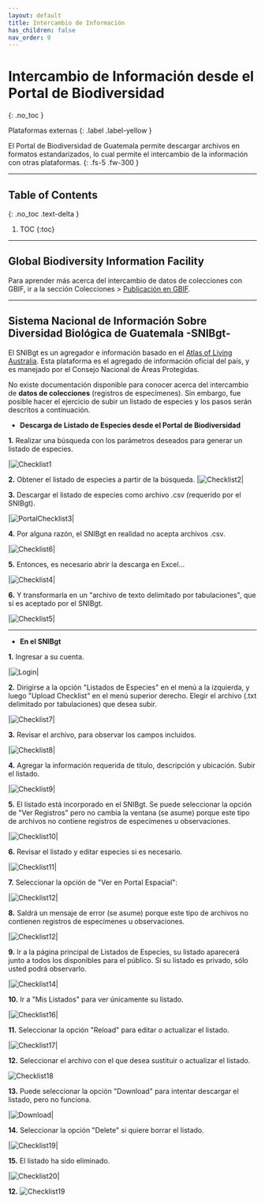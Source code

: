 ```yaml
---
layout: default
title: Intercambio de Información
has_children: false
nav_order: 9
---
```



# Intercambio de Información desde el Portal de Biodiversidad 
{: .no_toc }

<div class="code-example" markdown="1">
Plataformas externas
{: .label .label-yellow }
</div>


El Portal de Biodiversidad de Guatemala permite descargar archivos en formatos estandarizados, lo cual permite el intercambio de la información con otras plataformas.
{: .fs-5 .fw-300 }

---

## Table of Contents
{: .no_toc .text-delta }

1. TOC
{:toc}

---

## Global Biodiversity Information Facility

Para aprender más acerca del intercambio de datos de colecciones con GBIF, ir a la sección Colecciones > [Publicación en GBIF](https://guatemalaportal.github.io/docs/colecciones/gbif/publicar/).

---

## Sistema Nacional de Información Sobre Diversidad Biológica de Guatemala -SNIBgt-

El SNIBgt es un agregador e información basado en el [Atlas of Living Australia](https://living-atlases.gbif.org/participants/snibgt/). Esta plataforma es el agregado de información oficial del país, y es manejado por el Consejo Nacional de Áreas Protegidas.

No existe documentación disponible para conocer acerca del intercambio de **datos de colecciones** (registros de especímenes). Sin embargo, fue posible hacer el ejercicio de subir un listado de especies y los pasos serán descritos a continuación. 

- **Descarga de Listado de Especies desde el Portal de Biodiversidad**

**1.** Realizar una búsqueda con los parámetros deseados para generar un listado de especies.

|![Checklist1](https://user-images.githubusercontent.com/69399374/233863854-4d630be3-0556-4d70-bee0-9e92f297f6cb.jpg)

**2.** Obtener el listado de especies a partir de la búsqueda.
|![Checklist2](https://user-images.githubusercontent.com/69399374/233864114-d89ff86d-6f0d-4262-ad32-e1370c340fc1.jpg)|

**3.** Descargar el listado de especies como archivo .csv (requerido por el SNIBgt).

|![PortalChecklist3](https://user-images.githubusercontent.com/69399374/233864166-e78ae202-0445-4e65-8fba-808fff458b54.jpg)|

**4.** Por alguna razón, el SNIBgt en realidad no acepta archivos .csv.

|![Checklist6](https://user-images.githubusercontent.com/69399374/233864188-25cdd3fa-2319-4ac8-8a37-3148cfcd196d.jpg)|

**5.** Entonces, es necesario abrir la descarga en Excel...

|![Checklist4](https://user-images.githubusercontent.com/69399374/233864275-5c42a786-7aae-4a72-8e00-f4be901ef584.jpg)|

**6.** Y transformarla en un "archivo de texto delimitado por tabulaciones", que sí es aceptado por el SNIBgt.

|![Checklist5](https://user-images.githubusercontent.com/69399374/233864300-46d02cdc-941c-4757-b0aa-a81bedccea69.jpg)|

---
- **En el SNIBgt**

**1.** Ingresar a su cuenta.

|![Login](https://user-images.githubusercontent.com/69399374/233863662-dfce2dc5-6958-4522-9f2d-efcaf1ea3272.jpg)|

**2.** Dirigirse a la opción "Listados de Especies" en el menú a la izquierda, y luego "Upload Checklist" en el menú superior derecho. Elegir el archivo (.txt delimitado por tabulaciones) que desea subir.

|![Checklist7](https://user-images.githubusercontent.com/69399374/233864380-9435fd6c-0f4a-4f83-a6a5-acfab18a736b.jpg)|

**3.** Revisar el archivo, para observar los campos incluidos.

|![Checklist8](https://user-images.githubusercontent.com/69399374/233864640-9e148d77-31af-4c42-9cd6-d527898ec19e.jpg)|

**4.** Agregar la información requerida de título, descripción y ubicación. Subir el listado.

|![Checklist9](https://user-images.githubusercontent.com/69399374/233864732-a433ab49-2d0e-4ae3-85e4-195742a3c9f1.jpg)|

**5.** El listado está incorporado en el SNIBgt. Se puede seleccionar la opción de "Ver Registros" pero no cambia la ventana (se asume) porque este tipo de archivos no contiene registros de especímenes u observaciones.

|![Checklist10](https://user-images.githubusercontent.com/69399374/233864831-cd03b780-e35a-4d5c-90d1-214aadb8aa5e.jpg)|

**6.** Revisar el listado y editar especies si es necesario.

|![Checklist11](https://user-images.githubusercontent.com/69399374/233864899-8fae4d38-df64-4007-b6be-231b538a12b8.jpg)|

**7.** Seleccionar la opción de "Ver en Portal Espacial":

|![Checklist12](https://user-images.githubusercontent.com/69399374/233865073-90701ff5-7b46-4567-b6d2-1e7a6db5e8db.jpg)|

**8.** Saldrá un mensaje de error (se asume) porque este tipo de archivos no contienen registros de especímenes u observaciones.

|![Checklist12](https://user-images.githubusercontent.com/69399374/233864951-319d3c97-63ad-42cf-b95b-f5a546a2317f.jpg)|

**9.** Ir a la página principal de Listados de Especies, su listado aparecerá junto a todos los disponibles para el público. Si su listado es privado, sólo usted podrá observarlo.

|![Checklist14](https://user-images.githubusercontent.com/69399374/233865151-3eb0e9a6-c747-442c-aeda-354fd278348d.jpg)|

**10.** Ir a "Mis Listados" para ver únicamente su listado.

|![Checklist16](https://user-images.githubusercontent.com/69399374/233865188-bf20267e-2294-4467-93d6-85d9c4862fd3.jpg)|

**11.** Seleccionar la opción "Reload" para editar o actualizar el listado.

|![Checklist17](https://user-images.githubusercontent.com/69399374/233865296-de07ac62-9092-48f6-bb27-8f4b19d669cf.jpg)|

**12.** Seleccionar el archivo con el que desea sustituir o actualizar el listado.

![Checklist18](https://user-images.githubusercontent.com/69399374/233865274-6554e329-5183-4057-8b2e-5a9f853a044b.jpg)

**13.** Puede seleccionar la opción "Download" para intentar descargar el listado, pero no funciona.

|![Download](https://user-images.githubusercontent.com/69399374/233865508-d2f5efd1-3871-43b0-a4a7-85146c83e1cb.jpg)|

**14.** Seleccionar la opción "Delete" si quiere borrar el listado.

|![Checklist19](https://user-images.githubusercontent.com/69399374/233865326-e18f9e4f-21a2-406b-a15b-ebb18b564516.jpg)|

**15.** El listado ha sido eliminado.

|![Checklist20](https://user-images.githubusercontent.com/69399374/233865350-368e1bed-fcc3-402d-82bd-6f91c7c05de1.jpg)|

**12.**
![Checklist19](https://user-images.githubusercontent.com/69399374/233865230-abff4081-1d5b-4ec5-9330-fe0cdbe1b1cd.jpg)

